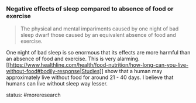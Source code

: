 ### Negative effects of sleep compared to absence of food or exercise

> The physical and mental impariments caused by one night of bad sleep dwarf those caused by an equivalent absence of food and exercise.

One night of bad sleep is so enormous that its effects are more harmful than an absence of food and exercise. This is very alarming. [[https://www.healthline.com/health/food-nutrition/how-long-can-you-live-without-food#bodily-response|Studies]] show that a human may approximately live without food for around 21 - 40 days. I believe that humans can live without sleep way lesser.

status: #moreresearch
